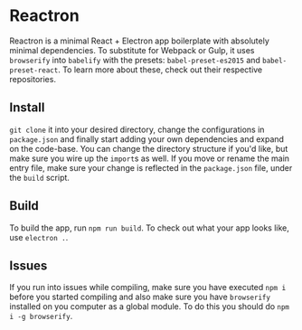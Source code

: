 # Reactron

Reactron is a minimal React + Electron app boilerplate with absolutely minimal dependencies. To substitute for Webpack or Gulp, it uses `browserify` into `babelify` with the presets: `babel-preset-es2015` and `babel-preset-react`. To learn more about these, check out their respective repositories.

## Install

`git clone` it into your desired directory, change the configurations in `package.json` and finally start adding your own dependencies and expand on the code-base. You can change the directory structure if you'd like, but make sure you wire up the `import`s as well. If you move or rename the main entry file, make sure your change is reflected in the `package.json` file, under the `build` script.

## Build

To build the app, run `npm run build`. To check out what your app looks like, use `electron .`.

## Issues

If you run into issues while compiling, make sure you have executed `npm i` before you started compiling and also make sure you have `browserify` installed on you computer as a global module. To do this you should do `npm i -g browserify`.
